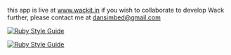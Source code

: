 this app is live at www.wackit.in
if you wish to collaborate to develop Wack further, please contact me at dansimbed@gmail.com

[![Ruby Style Guide](https://img.shields.io/badge/code_style-rubocop-brightgreen.svg)](https://github.com/rubocop/rubocop)

[![Ruby Style Guide](https://img.shields.io/badge/code_style-community-brightgreen.svg)](https://rubystyle.guide)
